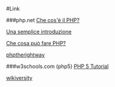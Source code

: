 #Link

###php.net
  [Che cos'è il PHP?](http://php.net/manual/it/intro-whatis.php)
  
  [Una semplice introduzione](http://php.net/manual/it/tutorial.php)
  
  [Che cosa può fare PHP?](http://php.net/manual/it/intro-whatcando.php)

  [phptherightway](http://www.phptherightway.com)

###w3schools.com (php5)
  [PHP 5 Tutorial](https://www.w3schools.com/php/)

  [wikiversity](https://it.wikiversity.org/wiki/PHP#Introduzione)
